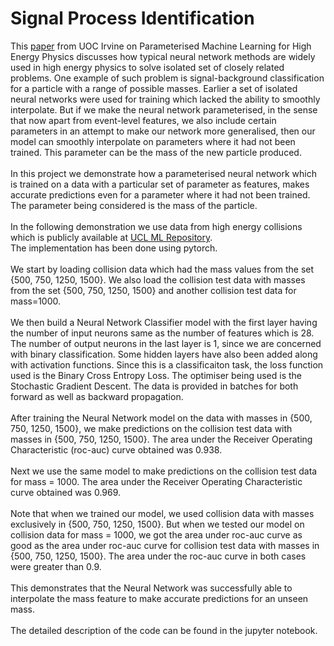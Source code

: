 # Signal Process Identification

This [paper](https://arxiv.org/pdf/1601.07913.pdf) from UOC Irvine on Parameterised Machine Learning for High Energy Physics discusses how typical neural network methods are widely used in high energy physics to solve isolated set of closely related problems. One example of such problem is signal-background classification for a particle with a range of possible masses. Earlier a set of isolated neural networks were used for training which lacked the ability to smoothly interpolate. But if we make the neural network parameterised, in the sense that now apart from event-level features, we also include certain parameters in an attempt to make our network more generalised, then our model can smoothly interpolate on parameters where it had not been trained. This parameter can be the mass of the new particle produced.<br/><br/>
In this project we demonstrate how a parameterised neural network which is trained on a data with a particular set of parameter as features, makes accurate predictions even for a parameter where it had not been trained. The parameter being considered is the mass of the particle.<br/><br/>
In the following demonstration we use data from high energy collisions which is publicly available at [UCL ML Repository](https://archive.ics.uci.edu/ml/datasets/HEPMASS#). <br/>
The implementation has been done using pytorch. <br/><br/>
We start by loading collision data which had the mass values from the set {500, 750, 1250, 1500}. We also load the collision test data with masses from the set {500, 750, 1250, 1500} and another collision test data for mass=1000. <br/> <br/>
We then build a Neural Network Classifier model with the first layer having the number of input neurons same as the number of features which is 28. The number of output neurons in the last layer is 1, since we are concerned with binary classification. Some hidden layers have also been added along with activation functions. Since this is a classificaiton task, the loss function used is the Binary Cross Entropy Loss. The optimiser being used is the Stochastic Gradient Descent. The data is provided in batches for both forward as well as backward propagation. <br/> <br/>
After training the Neural Network model on the data with masses in {500, 750, 1250, 1500}, we make predictions on the collision test data with masses in {500, 750, 1250, 1500}. The area under the Receiver Operating Characteristic (roc-auc) curve obtained was 0.938. <br/><br/>
Next we use the same model to make predictions on the collision test data for mass = 1000. The area under the Receiver Operating Characteristic curve obtained was 0.969.<br/> <br/>
Note that when we trained our model, we used collision data with masses exclusively in {500, 750, 1250, 1500}. But when we tested our model on collision data for mass = 1000, we got the area under roc-auc curve as good as the area under roc-auc curve for collision test data with masses in {500, 750, 1250, 1500}. The area under the roc-auc curve in both cases were greater than 0.9. <br/><br/>
This demonstrates that the Neural Network was successfully able to interpolate the mass feature to make accurate predictions for an unseen mass.<br/><br/>
The detailed description of the code can be found in the jupyter notebook.
